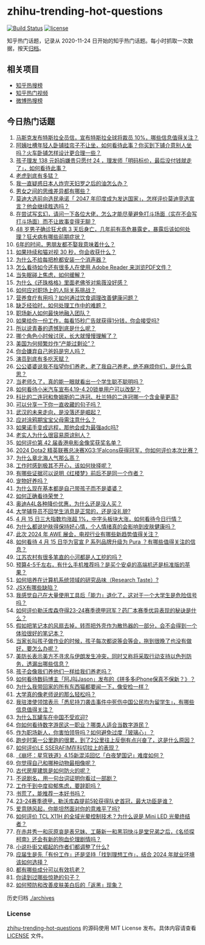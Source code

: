 # zhihu-trending-hot-questions

[![Build Status](https://github.com/justjavac/zhihu-trending-hot-questions/workflows/ci/badge.svg?branch=master)](https://github.com/justjavac/zhihu-trending-hot-questions/actions)
[![license](https://img.shields.io/github/license/justjavac/zhihu-trending-hot-questions)](https://github.com/justjavac/zhihu-trending-hot-questions/blob/master/LICENSE)

知乎热门话题，记录从 2020-11-24
日开始的知乎热门话题。每小时抓取一次数据，按天[归档](./archives)。

## 相关项目

- [知乎热搜榜](https://github.com/justjavac/zhihu-trending-top-search)
- [知乎热门视频](https://github.com/justjavac/zhihu-trending-hot-video)
- [微博热搜榜](https://github.com/justjavac/weibo-trending-hot-search)

## 今日热门话题

<!-- BEGIN -->
<!-- 最后更新时间 Tue Apr 16 2024 05:15:10 GMT+0800 (China Standard Time) -->

1. [马斯克发布特斯拉全员信，宣布特斯拉全球将裁员 10%，哪些信息值得关注？](https://www.zhihu.com/question/653013349)
1. [阿姨吐槽年轻人卧铺挂帘子不让坐，如何看待此事？你买到下铺介意别人坐吗？火车卧铺怎样设计更合理一些？](https://www.zhihu.com/question/653019664)
1. [孩子理发 138 元妈妈嫌贵只愿付 24 ，理发师「明码标价，最后没付钱就走了」，如何看待此事？](https://www.zhihu.com/question/652991632)
1. [老虎到底有多猛？](https://www.zhihu.com/question/280971216)
1. [我一直疑惑日本人炸完天妇罗之后的油怎么办？](https://www.zhihu.com/question/380321821)
1. [男女之间的思维差异都有哪些？](https://www.zhihu.com/question/20270540)
1. [莫迪大选前向选民承诺「 2047 年印度成为发达国家」，怎样评价莫迪竞选宣言？他会继续胜选吗？](https://www.zhihu.com/question/652999267)
1. [在尝试写玄幻，请问一下各位大佬，怎么才能尽量避免打斗场面（实在不会写打斗场面）而不让故事变得无聊？](https://www.zhihu.com/question/626104121)
1. [48 岁男子确诊狂犬病 3 天后身亡，几年前有高危暴露史，暴露后该如何处理？狂犬病有哪些前期症状？](https://www.zhihu.com/question/652821058)
1. [6年的时间，男朋友都不娶我意味着什么？](https://www.zhihu.com/question/652793005)
1. [如果持续和猫对视 30 秒，你会收获什么？](https://www.zhihu.com/question/650460852)
1. [为什么不给每把枪都安装一个消声器？](https://www.zhihu.com/question/21731682)
1. [怎么看待如今还有很多人在使用 Adobe Reader 来浏览PDF文件？](https://www.zhihu.com/question/465115214)
1. [当失眠碰上焦虑，如何缓解？](https://www.zhihu.com/question/652848922)
1. [为什么《还珠格格》里面老佛爷对紫薇没好感？](https://www.zhihu.com/question/37078865)
1. [如何应对职场上的人际关系挑战？](https://www.zhihu.com/question/653046629)
1. [营养食疗有用吗？如何通过饮食调理改善健康问题？](https://www.zhihu.com/question/653012957)
1. [缺乏经验时，如何处理工作中的难题？](https://www.zhihu.com/question/653046608)
1. [职场新人如何最快地融入团队？](https://www.zhihu.com/question/653046599)
1. [如果给你一份工作，每看15秒广告就获得1分钱，你会接受吗?](https://www.zhihu.com/question/644974041)
1. [所以说青春的遗憾到底是什么呢？](https://www.zhihu.com/question/648902248)
1. [哪个角色小时候讨厌，长大就慢慢理解了？](https://www.zhihu.com/question/647221031)
1. [美国为何频繁炒作“产能过剩论”？](https://www.zhihu.com/question/652824591)
1. [你会嫌弃自己爸妈是穷人吗？](https://www.zhihu.com/question/638521353)
1. [演员到底有多吃天赋？](https://www.zhihu.com/question/443350396)
1. [公公婆婆说我不指望你们养老，老了我自己养老，绝不麻烦你们，是什么意思？](https://www.zhihu.com/question/325917071)
1. [当老师久了，真的能一眼就看出一个学生聪不聪明吗？](https://www.zhihu.com/question/639222741)
1. [如何看待小米汽车宣布4.19-4.20锁单用户可以改配？](https://www.zhihu.com/question/652887798)
1. [科比的二连冠和詹姆斯的二连冠、杜兰特的二连冠哪一个含金量更高?](https://www.zhihu.com/question/487818199)
1. [可以分享一下你一直收藏的句子吗？](https://www.zhihu.com/question/653024382)
1. [武汉的未来走向，是没落还是崛起？](https://www.zhihu.com/question/307754963)
1. [应对涂鸦期宝宝父母需注意什么？](https://www.zhihu.com/question/651295305)
1. [如果诺手变成远程，那他会成为最强adc吗?](https://www.zhihu.com/question/546187992)
1. [老实人为什么很容易原谅别人？](https://www.zhihu.com/question/652586232)
1. [如何评价第 42 届香港电影金像奖获奖名单？](https://www.zhihu.com/question/652927734)
1. [2024 Dota2 精英联赛总决赛XG3:1Falcons获得冠军，你如何评价本次比赛？](https://www.zhihu.com/question/652959612)
1. [为什么章北海人气那么高？](https://www.zhihu.com/question/468915692)
1. [工作时感到极其不开心，该如何抉择呢？](https://www.zhihu.com/question/652931001)
1. [有哪些证据可以说明《红楼梦》前后不是同一个作者？](https://www.zhihu.com/question/561687051)
1. [宠物好养吗？](https://www.zhihu.com/question/653029885)
1. [为什么现在基本都是自己带孩子而不是婆婆？](https://www.zhihu.com/question/652481172)
1. [如何正确看待荣誉？](https://www.zhihu.com/question/457271597)
1. [奥迪A4L各种降价优惠，为什么还是没人买？](https://www.zhihu.com/question/646006968)
1. [大学辅导员不回学生消息是正常的，还是没礼貌?](https://www.zhihu.com/question/395578785)
1. [4 月 15 日三大指数均涨超 1%，中字头板块大涨，如何看待今日行情？](https://www.zhihu.com/question/652986890)
1. [为什么都说护肤得保持好心情，个人情绪真的会影响到皮肤健康吗？](https://www.zhihu.com/question/653016420)
1. [此次 2024 年 AWE 展会，电视行业有哪些新趋势值得关注？](https://www.zhihu.com/question/648731151)
1. [如何看待 4 月 15 日华为官宣 P 系列品牌升级为 Pura ？有哪些值得关注的信息？](https://www.zhihu.com/question/652985395)
1. [江苏农村有很多笔直的小河都是人工挖的吗？](https://www.zhihu.com/question/651326816)
1. [预算4-5千左右，有什么手机推荐吗？是买个安卓的高端机还是标准版的苹果？](https://www.zhihu.com/question/651747738)
1. [如何培养在计算机系统领域的研究品味（Research Taste）?](https://www.zhihu.com/question/317077307)
1. [JSX有哪些缺陷？](https://www.zhihu.com/question/48528161)
1. [我感觉自己在大量使用工具后「能力」退化了，这对于一个大学生是危险信号吗？](https://www.zhihu.com/question/652715443)
1. [如何评价勒沃库森夺得23-24赛季德甲冠军？药厂本赛季优异表现的秘诀是什么？](https://www.zhihu.com/question/652952063)
1. [假如把笔记本的风扇去掉，转而把外壳作为散热器的一部分，会不会得到一个体验很好的笔记本？](https://www.zhihu.com/question/652064998)
1. [当家长叫孩子做作业的时候，孩子每次都说等会等会，拖到很晚了也没有做好，要怎么办呢？](https://www.zhihu.com/question/651134162)
1. [美防长表示美方不寻求与伊朗发生冲突，同时又称将采取行动支持以色列防务，透漏出哪些信息？](https://www.zhihu.com/question/652985168)
1. [孩子会像我们养他们一样给我们养老吗？](https://www.zhihu.com/question/647100718)
1. [如何看待数码博主「阿J叫Jason」发布的《拼多多iPhone保真不保新？》？](https://www.zhihu.com/question/653003649)
1. [为什么我带回家的所有东西猫都要闻一下，像安检一样？](https://www.zhihu.com/question/652392979)
1. [大学真的像老师说的那么轻松吗？](https://www.zhihu.com/question/651419284)
1. [我驻澳使领馆表示「悉尼持刀袭击事件中死伤中国公民均为留学生」，有哪些信息值得关注？](https://www.zhihu.com/question/652982605)
1. [为什么瓦罐车在中国不受欢迎?](https://www.zhihu.com/question/652163748)
1. [你如何看待数字游民这一职业？哪类人适合当数字游民？](https://www.zhihu.com/question/652236883)
1. [作为职场新人，你害怕领导吗？如何避免过度「玻璃心」？](https://www.zhihu.com/question/651409422)
1. [跑步时第一公里跑的很累，到了2公里往上反倒有点兴奋了，这是什么原因？](https://www.zhihu.com/question/652678854)
1. [如何评价LE SSERAFIM在科切拉上的表现？](https://www.zhihu.com/question/652940688)
1. [《崩坏：星穹铁道》4.15新混沌回忆「白夜梦国记」难度如何？](https://www.zhihu.com/question/652997030)
1. [你觉得自己和哪种动物最相像呢？](https://www.zhihu.com/question/652891516)
1. [古代房屋建筑是如何防火的呢？](https://www.zhihu.com/question/652989089)
1. [不说剧名，用一句台词证明你看过一部剧？](https://www.zhihu.com/question/648337892)
1. [工作干到中度抑郁焦虑，要辞职吗？](https://www.zhihu.com/question/652474041)
1. [书荒了，能推荐一本好书吗？](https://www.zhihu.com/question/652746589)
1. [23-24赛季德甲，勒沃库森提前5轮获得队史首冠，最大功臣是谁？](https://www.zhihu.com/question/652976240)
1. [爱意随风起，你能坦然面对你的意难平了吗?](https://www.zhihu.com/question/652948847)
1. [如何评价 TCL X11H 的全域光晕控制技术？为什么说是 Mini LED 光晕终结者？](https://www.zhihu.com/question/652991251)
1. [在赤井秀一和灰原哀是表兄妹、工藤新一和黑羽快斗是堂兄弟之后，《名侦探柯南》还会有新的狗血伦理剧情吗？](https://www.zhihu.com/question/652727722)
1. [小说扑街又崛起的作者们都调整了什么?](https://www.zhihu.com/question/325624142)
1. [应届生是先「有份工作」还是坚持「找到理想工作」，结合 2024 年就业环境该如何选择？](https://www.zhihu.com/question/651409521)
1. [都有哪些成分可以有效抗老？](https://www.zhihu.com/question/649367029)
1. [你读到过哪些惊艳的句子？](https://www.zhihu.com/question/652816156)
1. [如何预防和改善皮肤美白后的「返黑」现象？](https://www.zhihu.com/question/652346900)

<!-- END -->

历史归档 [./archives](./archives)

### License

[zhihu-trending-hot-questions](https://github.com/justjavac/zhihu-trending-hot-questions)
的源码使用 MIT License 发布。具体内容请查看 [LICENSE](./LICENSE) 文件。
